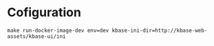 # Cofiguration

```
make run-docker-image-dev env=dev kbase-ini-dir=http://kbase-web-assets/kbase-ui/ini
```